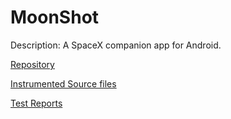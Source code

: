 # MoonShot

Description: A SpaceX companion app for Android.

[Repository](https://github.com/haroldadmin/MoonShot)

[Instrumented Source files](https://github.com/eulerhm/samplingapptest/tree/master/Dataset/MoonShot)

[Test Reports](https://github.com/eulerhm/samplingapptest/tree/master/TestResults/MoonShot)
